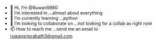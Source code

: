 - 👋 Hi, I’m @Ruwan9980
- 👀 I’m interested in ...almost about everything
- 🌱 I’m currently learning ...python
- 💞️ I’m looking to collaborate on ...not looking for a collab as right now
- 📫 How to reach me ...send me an email to ruwansriprabath3@gmail.com

<!---
Ruwan9980/Ruwan9980 is a ✨ special ✨ repository because its `README.md` (this file) appears on your GitHub profile.
You can click the Preview link to take a look at your changes.
--->
